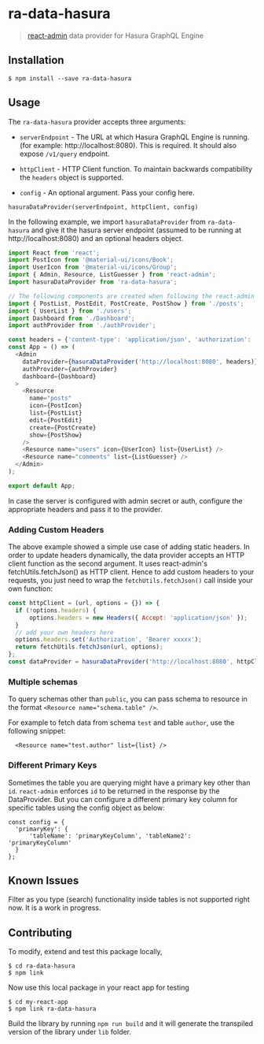 # ra-data-hasura

> [react-admin](https://github.com/marmelab/react-admin) data provider for Hasura GraphQL Engine

## Installation

```
$ npm install --save ra-data-hasura
```

## Usage

The `ra-data-hasura` provider accepts three arguments:

- `serverEndpoint` - The URL at which Hasura GraphQL Engine is running. (for example: http://localhost:8080). This is required. It should also expose `/v1/query` endpoint.

- `httpClient` - HTTP Client function. To maintain backwards compatibility the `headers` object is supported.

- `config` - An optional argument. Pass your config here.

```
hasuraDataProvider(serverEndpoint, httpClient, config)
```

In the following example, we import `hasuraDataProvider` from `ra-data-hasura` and give it the hasura server endpoint (assumed to be running at http://localhost:8080) and an optional headers object.

```js
import React from 'react';
import PostIcon from '@material-ui/icons/Book';
import UserIcon from '@material-ui/icons/Group';
import { Admin, Resource, ListGuesser } from 'react-admin';
import hasuraDataProvider from 'ra-data-hasura';

// The following components are created when following the react-admin tutorial
import { PostList, PostEdit, PostCreate, PostShow } from './posts';
import { UserList } from './users';
import Dashboard from './Dashboard';
import authProvider from './authProvider';

const headers = {'content-type': 'application/json', 'authorization': 'bearer <token>'};
const App = () => (
  <Admin
    dataProvider={hasuraDataProvider('http://localhost:8080', headers)}
    authProvider={authProvider}
    dashboard={Dashboard}
  >
    <Resource
      name="posts"
      icon={PostIcon}
      list={PostList}
      edit={PostEdit}
      create={PostCreate}
      show={PostShow}
    />
    <Resource name="users" icon={UserIcon} list={UserList} />
    <Resource name="comments" list={ListGuesser} />
  </Admin>
);

export default App;

```

In case the server is configured with admin secret or auth, configure the appropriate headers and pass it to the provider.

### Adding Custom Headers

The above example showed a simple use case of adding static headers. In order to update headers dynamically, the data provider accepts an HTTP client function as the second argument. It uses react-admin's fetchUtils.fetchJson() as HTTP client. Hence to add custom headers to your requests, you just need to wrap the `fetchUtils.fetchJson()` call inside your own function: 

```javascript
const httpClient = (url, options = {}) => {
  if (!options.headers) {
      options.headers = new Headers({ Accept: 'application/json' });
  }
  // add your own headers here
  options.headers.set('Authorization', 'Bearer xxxxx');
  return fetchUtils.fetchJson(url, options);
};
const dataProvider = hasuraDataProvider('http://localhost:8080', httpClient);
```

### Multiple schemas

To query schemas other than `public`, you can pass schema to resource in the format
 `<Resource name="schema.table" />`.

For example to fetch data from schema `test` and table `author`, use the following snippet:

```
  <Resource name="test.author" list={list} />
```

### Different Primary Keys

Sometimes the table you are querying might have a primary key other than `id`. `react-admin` enforces `id` to be returned in the response by the DataProvider. But you can configure a different primary key column for specific tables using the config object as below:

```
const config = { 
  'primaryKey': { 
      'tableName': 'primaryKeyColumn', 'tableName2': 'primaryKeyColumn' 
  } 
};
```

## Known Issues

Filter as you type (search) functionality inside tables is not supported right now. It is a work in progress.

## Contributing

To modify, extend and test this package locally,

```
$ cd ra-data-hasura
$ npm link
```

Now use this local package in your react app for testing
```
$ cd my-react-app
$ npm link ra-data-hasura
```

Build the library by running `npm run build` and it will generate the transpiled version of the library under `lib` folder.


